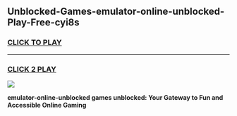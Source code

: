 
## Unblocked-Games-emulator-online-unblocked-Play-Free-cyi8s
<h3>
<a href="https://premium76.site?title=emulator-online-unblocked&ref=10A">CLICK TO PLAY</a></h3>
<hr>

<h3>
<a href="https://premium76.site?title=emulator-online-unblocked&ref=10A">CLICK 2 PLAY</a>
  
</h3>

<a href="https://premium76.site?title=emulator-online-unblocked&ref=10A"><img src="https://clearcache.store/games.png"></a>


**emulator-online-unblocked games unblocked: Your Gateway to Fun and Accessible Online Gaming**
